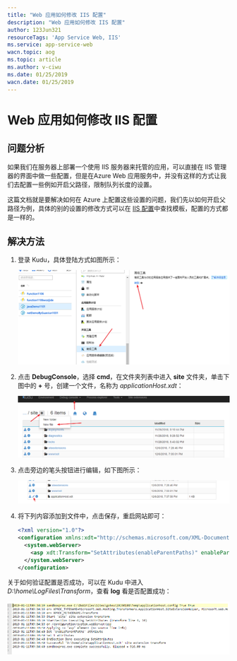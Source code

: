 ```yaml
---
title: "Web 应用如何修改 IIS 配置"
description: "Web 应用如何修改 IIS 配置"
author: 123Jun321
resourceTags: 'App Service Web, IIS'
ms.service: app-service-web
wacn.topic: aog
ms.topic: article
ms.author: v-ciwu
ms.date: 01/25/2019
wacn.date: 01/25/2019
---
```


# Web 应用如何修改 IIS 配置

## 问题分析

如果我们在服务器上部署一个使用 IIS 服务器来托管的应用，可以直接在 IIS 管理器的界面中做一些配置，但是在Azure Web 应用服务中，并没有这样的方式让我们去配置一些例如开启父路径，限制队列长度的设置。

这篇文档就是要解决如何在 Azure 上配置这些设置的问题，我们先以如何开启父路径为例，具体的别的设置的修改方式可以在 [IIS 配置](https://github.com/projectkudu/kudu/wiki/Xdt-transform-samples#adding-an-asp-classic-attribute)中查找模板，配置的方式都是一样的。

## 解决方法

1. 登录 Kudu，具体登陆方式如图所示：

    ![01](media/aog-app-service-web-howto-modify-iis-configuration/01.png "01")

2. 点击 **DebugConsole**，选择 **cmd**，在文件夹列表中进入 **site** 文件夹，单击下图中的 **+** 号，创建一个文件，名称为 *applicationHost.xdt*：

    ![02](media/aog-app-service-web-howto-modify-iis-configuration/02.png "02")

3. 点击旁边的笔头按钮进行编辑，如下图所示：

    ![03](media/aog-app-service-web-howto-modify-iis-configuration/03.png "03")

4. 将下列内容添加到文件中，点击保存，重启网站即可：

    ```xml
    <?xml version="1.0"?>
    <configuration xmlns:xdt="http://schemas.microsoft.com/XML-Document-Transform">
      <system.webServer>
        <asp xdt:Transform="SetAttributes(enableParentPaths)" enableParentPaths="true" />
      </system.webServer>
    </configuration>
    ```

关于如何验证配置是否成功，可以在 Kudu 中进入 *D:\home\LogFiles\Transform*，查看 **log** 看是否配置成功：

![04](media/aog-app-service-web-howto-modify-iis-configuration/04.png "04")